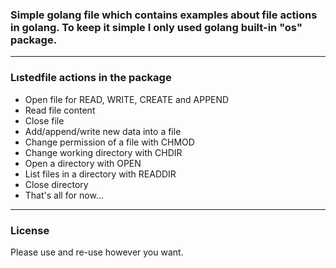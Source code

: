 <h3>Simple golang file which contains examples about file actions in golang. To keep it simple I only used golang built-in "os" package.</h3>

<hr></hr>
<h3>Lıstedfile actions in the package</h3>
<ul>
<li>Open file for READ, WRITE, CREATE and APPEND</li>
<li>Read file content</li>
<li>Close file</li>
<li>Add/append/write new data into a file</li> 
<li>Change permission of a file with CHMOD</li>
<li>Change working directory with CHDIR</li>
<li>Open a directory with OPEN</li>
<li>List files in a directory with READDIR</li>
<li>Close directory</li>
<li>That's all for now...</li>
</ul>

<hr></hr>
<h3>License</h3>

Please use and re-use however you want.